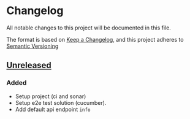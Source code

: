 # Changelog

All notable changes to this project will be documented in this file.

The format is based on [Keep a Changelog](https://keepachangelog.com/en/1.0.0/),
and this project adheres to [Semantic Versioning](https://semver.org/spec/v2.0.0.html)

## [Unreleased]

### Added

- Setup project (ci and sonar)
- Setup e2e test solution (cucumber).
- Add default api endpoint `info`

[unreleased]: https://github.com/ditrit/badaas/blob/main/changelog.md#unreleased